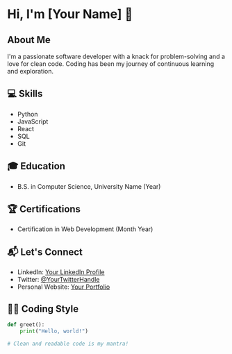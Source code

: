 # Hi, I'm [Your Name] 👋

## About Me
I'm a passionate software developer with a knack for problem-solving and a love for clean code. Coding has been my journey of continuous learning and exploration.

## 💻 Skills
- Python
- JavaScript
- React
- SQL
- Git

## 🎓 Education
- B.S. in Computer Science, University Name (Year)

## 🏆 Certifications
- Certification in Web Development (Month Year)

## 📬 Let's Connect
- LinkedIn: [Your LinkedIn Profile](Link)
- Twitter: [@YourTwitterHandle](Link)
- Personal Website: [Your Portfolio](Link)

## 👨‍💻 Coding Style
```python
def greet():
    print("Hello, world!")

# Clean and readable code is my mantra!
